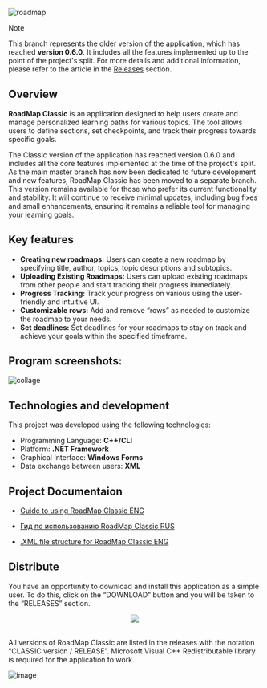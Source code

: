 ![roadmap](https://github.com/user-attachments/assets/6413c884-6f12-47f8-83bf-f81b37da6e6f)
> [!NOTE]
> This branch represents the older version of the application, which has reached **version 0.6.0**. It includes all the features implemented up to the point of the project's split. For more details and additional information, please refer to the article in the [Releases](https://github.com/juicebucket/roadmap_project/releases/tag/news-2024-08-22) section.

## Overview
**RoadMap Classic** is an application designed to help users create and manage personalized learning paths for various topics. The tool allows users to define sections, set checkpoints, and track their progress towards specific goals.

The Classic version of the application has reached version 0.6.0 and includes all the core features implemented at the time of the project's split. As the main master branch has now been dedicated to future development and new features, RoadMap Classic has been moved to a separate branch. This version remains available for those who prefer its current functionality and stability. It will continue to receive minimal updates, including bug fixes and small enhancements, ensuring it remains a reliable tool for managing your learning goals.

## Key features
- **Creating new roadmaps:** Users can create a new roadmap by specifying title, author, topics, topic descriptions and subtopics.
- **Uploading Existing Roadmaps:** Users can upload existing roadmaps from other people and start tracking their progress immediately.
- **Progress Tracking:** Track your progress on various using the user-friendly and intuitive UI.
- **Customizable rows:** Add and remove “rows” as needed to customize the roadmap to your needs.
- **Set deadlines:** Set deadlines for your roadmaps to stay on track and achieve your goals within the specified timeframe.

## Program screenshots:
![collage](https://github.com/user-attachments/assets/5c332626-b052-483c-8280-1096fda816f4)

## Technologies and development
This project was developed using the following technologies:

- Programming Language: **C++/CLI**
- Platform: **.NET Framework**
- Graphical Interface: **Windows Forms**
- Data exchange between users: **XML**

## Project Documentaion

- [Guide to using RoadMap Classic ENG](https://docs.google.com/document/d/1Mog-hXWCawZsNG14r8w2MYxUh5n2GOUu/edit?usp=sharing&ouid=102335142549618640306&rtpof=true&sd=true)

- [Гид по использованию RoadMap Classic RUS](https://docs.google.com/document/d/10n4N_LM4bEH9Q5yG22GjLNbYjfTyaP38KrbKxNhar5M/edit?usp=sharing)

- [.XML file structure for RoadMap Classic ENG](https://docs.google.com/document/d/1-01NK4ja3wovliDGi7CNa936qXrzIuLyyCsgE900oWk/edit?usp=sharing)


## Distribute
You have an opportunity to download and install this application as a simple user.  To do this, click on the “DOWNLOAD” button and you will be taken to the “RELEASES” section.

<div align="center">

<a href="https://github.com/juicebucket/roadmap_project/releases">
    <img src="https://shields.io/badge/DOWNLOAD-2260ff?style=for-the-badge" data-canonical-src="https://shields.io/badge/DOWNLOAD-2260ff?style=for-the-badge" style="max-width: 100%;">
</a>

</div>
<br>

All versions of RoadMap Classic are listed in the releases with the notation “CLASSIC version / RELEASE”. Microsoft Visual C++ Redistributable library is required for the application to work.

![image](https://github.com/user-attachments/assets/e5fbe82e-1591-44a1-8ead-4afe06858be1)


